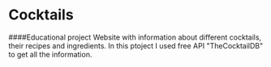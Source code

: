 
# Cocktails

####Educational project
Website with information about different cocktails, their recipes and ingredients. In this ptoject I used free API "TheCocktailDB" to get all the information.

